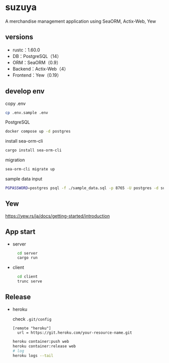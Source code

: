 # suzuya

A merchandise management application using SeaORM, Actix-Web, Yew

## versions

- rustc：1.60.0
- DB：PostgreSQL（14）
- ORM：SeaORM（0.9）
- Backend：Actix-Web（4）
- Frontend：Yew（0.19）

## develop env

copy .env

```sh
cp .env.sample .env
```

PostgreSQL

```sh
docker compose up -d postgres
```

install sea-orm-cli

```sh
cargo install sea-orm-cli
```

migration

```sh
sea-orm-cli migrate up
```

sample data input

```sh
PGPASSWORD=postgres psql -f ./sample_data.sql -p 8765 -U postgres -d suzuya -h localhost
```

## Yew

<https://yew.rs/ja/docs/getting-started/introduction>

## App start

- server

  ```sh
    cd server
    cargo run
  ```

- client

  ```sh
    cd client
    trunc serve
  ```

## Release

- heroku

  check `.git/config`

  ```.git/config
  [remote "heroku"]
    url = https://git.heroku.com/your-resource-name.git
  ```

  ```sh
  heroku container:push web
  heroku container:release web
  # log
  heroku logs --tail
  ```
